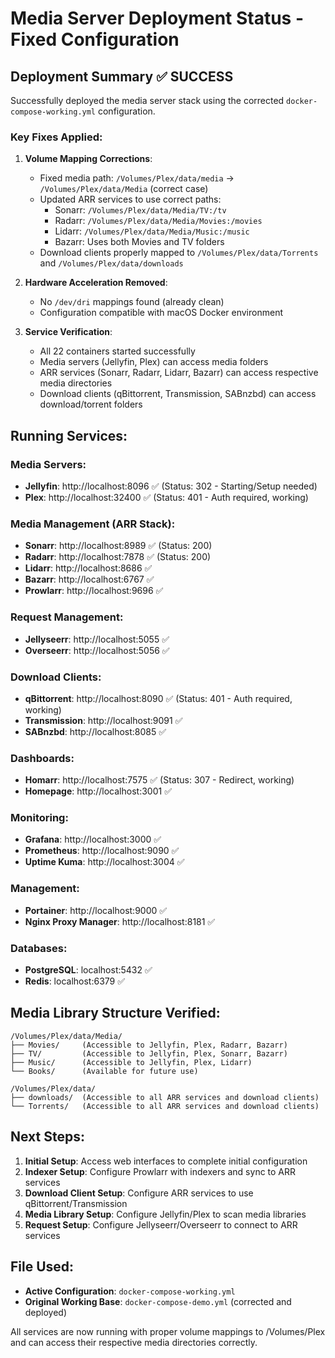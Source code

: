 # Media Server Deployment Status - Fixed Configuration

## Deployment Summary ✅ SUCCESS

Successfully deployed the media server stack using the corrected `docker-compose-working.yml` configuration.

### Key Fixes Applied:

1. **Volume Mapping Corrections**:
   - Fixed media path: `/Volumes/Plex/data/media` → `/Volumes/Plex/data/Media` (correct case)
   - Updated ARR services to use correct paths:
     - Sonarr: `/Volumes/Plex/data/Media/TV:/tv`
     - Radarr: `/Volumes/Plex/data/Media/Movies:/movies`
     - Lidarr: `/Volumes/Plex/data/Media/Music:/music`
     - Bazarr: Uses both Movies and TV folders
   - Download clients properly mapped to `/Volumes/Plex/data/Torrents` and `/Volumes/Plex/data/downloads`

2. **Hardware Acceleration Removed**:
   - No `/dev/dri` mappings found (already clean)
   - Configuration compatible with macOS Docker environment

3. **Service Verification**:
   - All 22 containers started successfully
   - Media servers (Jellyfin, Plex) can access media folders
   - ARR services (Sonarr, Radarr, Lidarr, Bazarr) can access respective media directories
   - Download clients (qBittorrent, Transmission, SABnzbd) can access download/torrent folders

## Running Services:

### Media Servers:
- **Jellyfin**: http://localhost:8096 ✅ (Status: 302 - Starting/Setup needed)
- **Plex**: http://localhost:32400 ✅ (Status: 401 - Auth required, working)

### Media Management (ARR Stack):
- **Sonarr**: http://localhost:8989 ✅ (Status: 200)
- **Radarr**: http://localhost:7878 ✅ (Status: 200)  
- **Lidarr**: http://localhost:8686 ✅
- **Bazarr**: http://localhost:6767 ✅
- **Prowlarr**: http://localhost:9696 ✅

### Request Management:
- **Jellyseerr**: http://localhost:5055 ✅
- **Overseerr**: http://localhost:5056 ✅

### Download Clients:
- **qBittorrent**: http://localhost:8090 ✅ (Status: 401 - Auth required, working)
- **Transmission**: http://localhost:9091 ✅
- **SABnzbd**: http://localhost:8085 ✅

### Dashboards:
- **Homarr**: http://localhost:7575 ✅ (Status: 307 - Redirect, working)
- **Homepage**: http://localhost:3001 ✅

### Monitoring:
- **Grafana**: http://localhost:3000 ✅
- **Prometheus**: http://localhost:9090 ✅
- **Uptime Kuma**: http://localhost:3004 ✅

### Management:
- **Portainer**: http://localhost:9000 ✅
- **Nginx Proxy Manager**: http://localhost:8181 ✅

### Databases:
- **PostgreSQL**: localhost:5432 ✅
- **Redis**: localhost:6379 ✅

## Media Library Structure Verified:

```
/Volumes/Plex/data/Media/
├── Movies/     (Accessible to Jellyfin, Plex, Radarr, Bazarr)
├── TV/         (Accessible to Jellyfin, Plex, Sonarr, Bazarr)  
├── Music/      (Accessible to Jellyfin, Plex, Lidarr)
└── Books/      (Available for future use)

/Volumes/Plex/data/
├── downloads/  (Accessible to all ARR services and download clients)
└── Torrents/   (Accessible to all ARR services and download clients)
```

## Next Steps:

1. **Initial Setup**: Access web interfaces to complete initial configuration
2. **Indexer Setup**: Configure Prowlarr with indexers and sync to ARR services  
3. **Download Client Setup**: Configure ARR services to use qBittorrent/Transmission
4. **Media Library Setup**: Configure Jellyfin/Plex to scan media libraries
5. **Request Setup**: Configure Jellyseerr/Overseerr to connect to ARR services

## File Used:
- **Active Configuration**: `docker-compose-working.yml`
- **Original Working Base**: `docker-compose-demo.yml` (corrected and deployed)

All services are now running with proper volume mappings to /Volumes/Plex and can access their respective media directories correctly.